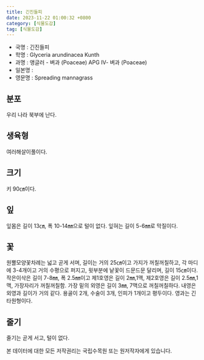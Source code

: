```yaml
---
title: 긴진들피
date: 2023-11-22 01:00:32 +0800
category: [식물도감]
tag: [식물도감]
---
```




- 국명 : 긴진들피
- 학명 : Glyceria arundinacea Kunth
- 과명 : 앵글러 - 벼과 (Poaceae) APG Ⅳ- 벼과 (Poaceae)
- 일본명 : 
- 영문명 : Spreading mannagrass


## 분포
우리 나라 북부에 난다.
## 생육형
여러해살이풀이다.
## 크기
키 90㎝이다.
## 잎
잎몸은 길이 13㎝, 폭 10-14㎜으로 털이 없다. 잎혀는 길이 5-6㎜로 막질이다.
## 꽃
원뿔모양꽃차례는 넓고 곧게 서며, 길이는 거의 25㎝이고 가지가 꺼칠꺼칠하고, 각 마디에 3-4개이고 거의 수평으로 퍼지고, 윗부분에 낱꽃이 드문드문 달리며, 길이 15㎝이다. 작은이삭은 길이 7-8㎜, 폭 2.5㎜이고 제1호영은 길이 2㎜,1맥, 제2호영은 길이 2.5㎜,1맥, 가장자리가 꺼칠꺼칠함. 가장 밑의 외영은 길이 3㎜, 7맥으로 꺼칠꺼칠하다. 내영은 외영과 길이가 거의 같다. 용골이 2개, 수술이 3개, 인피가 1개이고 평두이다. 영과는 긴 타원형이다.
## 줄기
줄기는 곧게 서고, 털이 없다.






본 데이터에 대한 모든 저작권리는 국립수목원 또는 원저작자에게 있습니다.
